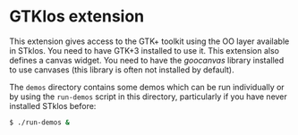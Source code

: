 # GTKlos extension


This extension gives access to the GTK+ toolkit using the OO layer available in STklos. You need to have GTK+3 installed to use it. This extension also defines a canvas widget. You need to have the *goocanvas* library installed to use canvases (this library is often not installed by default).

The `demos` directory contains some demos which can be run individually or by using the `run-demos` script in this directory, particularly if you have never installed STklos before:

```sh
$ ./run-demos &
```
